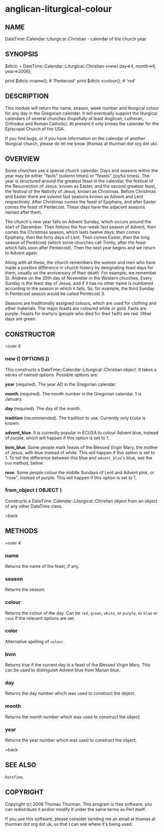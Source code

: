 # anglican-liturgical-colour

## NAME

DateTime::Calendar::Liturgical::Christian - calendar of the church year

## SYNOPSIS

 $dtclc = DateTime::Calendar::Liturgical::Christian->new(
    day=>4,
    month=>6,
    year=>2006);

 print $dtclc->name();    # 'Pentecost'
 print $dtclc->colour();  # 'red'

## DESCRIPTION

This module will return the name, season, week number and liturgical colour
for any day in the Gregorian calendar. It will eventually support the
liturgical calendars of several churches (hopefully at least Anglican,
Lutheran, Orthodox and Roman Catholic). At present it only knows the calendar
for the Episcopal Church of the USA.

If you find bugs, or if you have information on the calendar of another
liturgical church, please do let me know (thomas at thurman dot org dot uk).

## OVERVIEW

Some churches use a special church calendar. Days and seasons within the year
may be either "fasts" (solemn times) or "feasts" (joyful times). The year is
structured around the greatest feast in the calendar, the festival of the
Resurrection of Jesus, known as Easter, and the second greatest feast, the
festival of the Nativity of Jesus, known as Christmas. Before Christmas and
Easter there are solemn fast seasons known as Advent and Lent respectively.
After Christmas comes the feast of Epiphany, and after Easter comes the feast
of Pentecost. These days have the adjacent seasons named after them.

The church's new year falls on Advent Sunday, which occurs around the start of
December. Then follows the four-week fast season of Advent, then comes the
Christmas season, which lasts twelve days; then comes Epiphany, then the
forty days of Lent. Then comes Easter, then the long season of Pentecost
(which some churches call Trinity, after the feast which falls soon after
Pentecost). Then the next year begins and we return to Advent again.

Along with all these, the church remembers the women and men who have made
a positive difference in church history by designating feast days for them,
usually on the anniversary of their death. For example, we remember St. Andrew
on the 30th day of November in the Western churches. Every Sunday is the feast
day of Jesus, and if it has no other name is numbered according to the
season in which it falls. So, for example, the third Sunday in Pentecost
season would be called Pentecost 3.

Seasons are traditionally assigned colours, which are used for clothing and
other materials. The major feasts are coloured white or gold. Fasts are
purple. Feasts for martyrs (people who died for their faith) are red.
Other days are green.

## CONSTRUCTOR

=over 4

### new ([ OPTIONS ])

This constructs a DateTime::Calendar::Liturgical::Christian object. It takes
a series of named options. Possible options are:

**year** (required). The year AD in the Gregorian calendar.

**month** (required). The month number in the Gregorian calendar. 1 is January.

**day** (required). The day of the month.

**tradition** (recommended). The tradition to use. Currently only `ECUSA` is known.

**advent_blue**. It is currently popular in ECUSA to colour Advent blue,
instead of purple, which will happen if this option is set to 1.

**bvm_blue**. Some people mark feasts of the Blessed Virgin Mary, the mother of
Jesus, with blue instead of white. This will happen if this option is set to 1.
To tell the difference between this blue and `advent_blue`'s blue, see the
`bvm` method, below.

**rose**. Some people colour the middle Sundays of Lent and Advent pink, or
"rose", instead of purple. This will happen if this option is set to 1.

### from_object ( OBJECT )

Constructs a DateTime::Calendar::Liturgical::Christian object from an object
of any other DateTime class.

=back

## METHODS

=over 4

### name

Returns the name of the feast, if any.

### season

Returns the season.

### colour

Returns the colour of the day. Can be `red`, `green`, `white`, or `purple`,
or `blue` or `rose` if the relevant options are set.

### color

Alternative spelling of `colour`.

### bvm

Returns true if the current day is a feast of the Blessed Virgin Mary. This
can be used to distinguish Advent blue from Marian blue.

### day

Returns the day number which was used to construct the object.

### month

Returns the month number which was used to construct the object.

### year

Returns the year number which was used to construct the object.

=back

## SEE ALSO

`DateTime`.

## COPYRIGHT

Copyright (c) 2006 Thomas Thurman.
This program is free software; you can redistribute it and/or modify it
under the same terms as Perl itself.

If you use this software, please consider sending me an email at
thomas at thurman dot org dot uk, so that I can see where it's being used.

